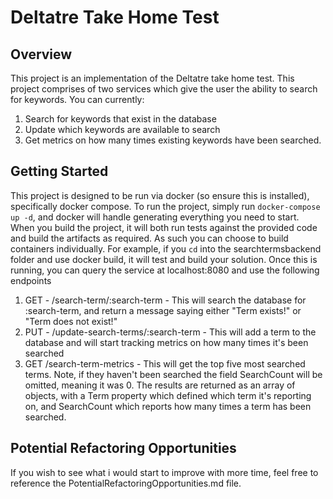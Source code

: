 # Deltatre Take Home Test
## Overview
This project is an implementation of the Deltatre take home test. This project comprises of two services which give the user the ability to search for keywords. You can currently:
1. Search for keywords that exist in the database
2. Update which keywords are available to search
3. Get metrics on how many times existing keywords have been searched.

## Getting Started
This project is designed to be run via docker (so ensure this is installed), specifically docker compose. To run the project, simply run `docker-compose up -d`, and docker will handle generating everything you need to start.
When you build the project, it will both run tests against the provided code and build the artifacts as required. As such you can choose to build containers individually. For example, if you `cd` into the searchtermsbackend folder and use docker build, it will test and build your solution.
Once this is running, you can query the service at localhost:8080 and use the following endpoints
1. GET - /search-term/:search-term - This will search the database for :search-term, and return a message saying either "Term exists!" or "Term does not exist!"
2. PUT - /update-search-terms/:search-term - This will add a term to the database and will start tracking metrics on how many times it's been searched
3. GET /search-term-metrics - This will get the top five most searched terms. Note, if they haven't been searched the field SearchCount will be omitted, meaning it was 0. The results are returned as an array of objects, with a Term property which defined which term it's reporting on, and SearchCount which reports how many times a term has been searched.

## Potential Refactoring Opportunities
If you wish to see what i would start to improve with more time, feel free to reference the PotentialRefactoringOpportunities.md file.